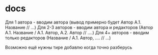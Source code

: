 docs
====

Для 1 автора - вводим автора (вывод примерно будет Автор А.1. Название // ...)
Для 2-3 авторов - вводим автора и редакторов (Автор А.1. Название / А.1. Автор, А.2. Автор // ....)
Для 4+ авторов - вводим только редакторов (Название / А.1. Автор, .... // ...)

Возможно ещё нужны тире добавлю когда точно разберусь
